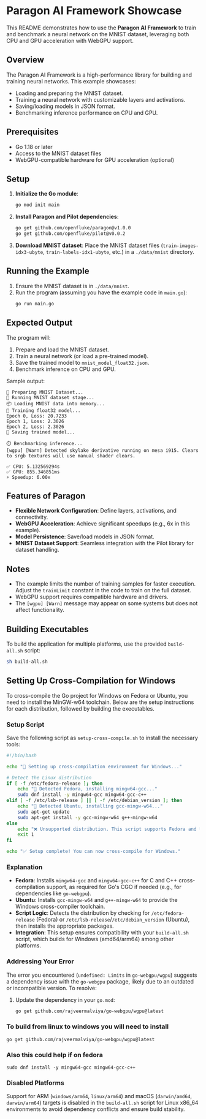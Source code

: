 # Paragon AI Framework Showcase

This README demonstrates how to use the **Paragon AI Framework** to train and benchmark a neural network on the MNIST dataset, leveraging both CPU and GPU acceleration with WebGPU support.

## Overview

The Paragon AI Framework is a high-performance library for building and training neural networks. This example showcases:

- Loading and preparing the MNIST dataset.
- Training a neural network with customizable layers and activations.
- Saving/loading models in JSON format.
- Benchmarking inference performance on CPU and GPU.

## Prerequisites

- Go 1.18 or later
- Access to the MNIST dataset files
- WebGPU-compatible hardware for GPU acceleration (optional)

## Setup

1. **Initialize the Go module**:

   ```bash
   go mod init main
   ```

2. **Install Paragon and Pilot dependencies**:

   ```bash
   go get github.com/openfluke/paragon@v1.0.0
   go get github.com/openfluke/pilot@v0.0.2
   ```

3. **Download MNIST dataset**:
   Place the MNIST dataset files (`train-images-idx3-ubyte`, `train-labels-idx1-ubyte`, etc.) in a `./data/mnist` directory.

## Running the Example

1. Ensure the MNIST dataset is in `./data/mnist`.
2. Run the program (assuming you have the example code in `main.go`):
   ```bash
   go run main.go
   ```

## Expected Output

The program will:

1. Prepare and load the MNIST dataset.
2. Train a neural network (or load a pre-trained model).
3. Save the trained model to `mnist_model_float32.json`.
4. Benchmark inference on CPU and GPU.

Sample output:

```
🚀 Preparing MNIST Dataset...
🔧 Running MNIST dataset stage...
📦 Loading MNIST data into memory...
🧠 Training float32 model...
Epoch 0, Loss: 20.7233
Epoch 1, Loss: 2.3026
Epoch 2, Loss: 2.3026
💾 Saving trained model...

⏱️ Benchmarking inference...
[wgpu] [Warn] Detected skylake derivative running on mesa i915. Clears to srgb textures will use manual shader clears.

✅ CPU: 5.132569294s
✅ GPU: 855.346851ms
⚡ Speedup: 6.00x
```

## Features of Paragon

- **Flexible Network Configuration**: Define layers, activations, and connectivity.
- **WebGPU Acceleration**: Achieve significant speedups (e.g., 6x in this example).
- **Model Persistence**: Save/load models in JSON format.
- **MNIST Dataset Support**: Seamless integration with the Pilot library for dataset handling.

## Notes

- The example limits the number of training samples for faster execution. Adjust the `trainLimit` constant in the code to train on the full dataset.
- WebGPU support requires compatible hardware and drivers.
- The `[wgpu] [Warn]` message may appear on some systems but does not affect functionality.

## Building Executables

To build the application for multiple platforms, use the provided `build-all.sh` script:

```bash
sh build-all.sh
```

## Setting Up Cross-Compilation for Windows

To cross-compile the Go project for Windows on Fedora or Ubuntu, you need to install the MinGW-w64 toolchain. Below are the setup instructions for each distribution, followed by building the executables.

### Setup Script

Save the following script as `setup-cross-compile.sh` to install the necessary tools:

```bash
#!/bin/bash

echo "🚀 Setting up cross-compilation environment for Windows..."

# Detect the Linux distribution
if [ -f /etc/fedora-release ]; then
    echo "🔧 Detected Fedora, installing mingw64-gcc..."
    sudo dnf install -y mingw64-gcc mingw64-gcc-c++
elif [ -f /etc/lsb-release ] || [ -f /etc/debian_version ]; then
    echo "🔧 Detected Ubuntu, installing gcc-mingw-w64..."
    sudo apt-get update
    sudo apt-get install -y gcc-mingw-w64 g++-mingw-w64
else
    echo "❌ Unsupported distribution. This script supports Fedora and Ubuntu."
    exit 1
fi

echo "✅ Setup complete! You can now cross-compile for Windows."
```

### Explanation

- **Fedora**: Installs `mingw64-gcc` and `mingw64-gcc-c++` for C and C++ cross-compilation support, as required for Go's CGO if needed (e.g., for dependencies like `go-webgpu`).[](https://stackoverflow.com/questions/41566495/golang-how-to-cross-compile-on-linux-for-windows)
- **Ubuntu**: Installs `gcc-mingw-w64` and `g++-mingw-w64` to provide the Windows cross-compiler toolchain.[](https://stackoverflow.com/questions/41566495/golang-how-to-cross-compile-on-linux-for-windows)
- **Script Logic**: Detects the distribution by checking for `/etc/fedora-release` (Fedora) or `/etc/lsb-release`/`/etc/debian_version` (Ubuntu), then installs the appropriate packages.
- **Integration**: This setup ensures compatibility with your `build-all.sh` script, which builds for Windows (amd64/arm64) among other platforms.

### Addressing Your Error

The error you encountered (`undefined: Limits` in `go-webgpu/wgpu`) suggests a dependency issue with the `go-webgpu` package, likely due to an outdated or incompatible version. To resolve:

1. Update the dependency in your `go.mod`:
   ```bash
   go get github.com/rajveermalviya/go-webgpu/wgpu@latest
   ```

### To build from linux to windows you will need to install

```
go get github.com/rajveermalviya/go-webgpu/wgpu@latest
```

### Also this could help if on fedora

```
sudo dnf install -y mingw64-gcc mingw64-gcc-c++
```

### Disabled Platforms

Support for ARM (`windows/arm64`, `linux/arm64`) and macOS (`darwin/amd64`, `darwin/arm64`) targets is disabled in the `build-all.sh` script for Linux x86_64 environments to avoid dependency conflicts and ensure build stability.
